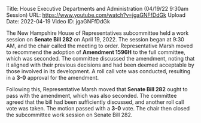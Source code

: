 Title: House Executive Departments and Administration (04/19/22 9:30am Session)
URL: https://www.youtube.com/watch?v=jgaGNFfDdGk
Upload Date: 2022-04-19
Video ID: jgaGNFfDdGk

The New Hampshire House of Representatives subcommittee held a work session on **Senate Bill 282** on April 19, 2022. The session began at 9:30 AM, and the chair called the meeting to order. Representative Marsh moved to recommend the adoption of **Amendment 1596H** to the full committee, which was seconded. The committee discussed the amendment, noting that it aligned with their previous decisions and had been deemed acceptable by those involved in its development. A roll call vote was conducted, resulting in a **3-0** approval for the amendment.  

Following this, Representative Marsh moved that **Senate Bill 282** ought to pass with the amendment, which was also seconded. The committee agreed that the bill had been sufficiently discussed, and another roll call vote was taken. The motion passed with a **3-0** vote. The chair then closed the subcommittee work session on Senate Bill 282.